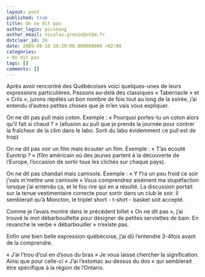 ```yaml
---
layout: post
published: true
title: On ne dit pas
author_login: picsoung
author_email: nicolas.grenie@utbm.fr
dotclear_id: 24
date: 2009-08-16 20:29:00.000000000 +02:00
categories:
- On dit pas
tags: []
comments: []
---
```

<p>Après avoir rencontré des Québécoises voici quelques-unes de leurs expressions particulières. Passons au-delà des classiques « Tabernacle » et « Criis », jurons répétés un bon nombre de fois tout au long de la soirée, j’ai entendu d’autres petites choses que je m’en vais vous expliquer.</p>


<p>On ne dit pas pull mais coton.
Exemple : « Pourquoi portes-tu un coton alors qu’il fait si chaud ? » (allusion au pull que je prends la journée pour contrer la fraîcheur de la clim dans le labo. Sorti du labo évidemment ce pull est de trop)</p>


<p>On ne dit pas voir un film mais écouter un film.
Exemple : « T’as écouté Eurotrip ? » (film américain où des jeunes partent à la découverte de l’Europe, l’occasion de sortir tous les clichés sur chaque pays).</p>


<p>On ne dit pas chandail mais camisole.
Exemple : « Y f’ra un peu froid ce soir j’vais m’mettre une camisole »
Vous comprendrez aisément ma stupéfaction lorsque j’ai entendu ça, et le fou rire qui en a résulté. La discussion portait sur la tenue vestimentaire correcte pour sortir dans un club le soir. Il semblerait qu’à Moncton, le triplet short - t-shirt - basket soit accepté.</p>


<p>Comme je l’avais montré dans le précédent billet « On ne dit pas », j’ai trouvé le mot débarbouillette pour désigner de petites serviettes de bain. En revanche le verbe « débarbouiller » n’existe pas.</p>


<p>Enfin une bien belle expression québécoise, j’ai dû l’entendre 3-4fois avant de la comprendre.</p>


<p>« J’ai l’trou d’cul en d’sous du bras »
Je vous laisse chercher la signification.
Ainsi que pour celle-ci « J’ai l’estomac au-dessus du dos » qui semblerait être spécifique à la région de l’Ontario.</p>
